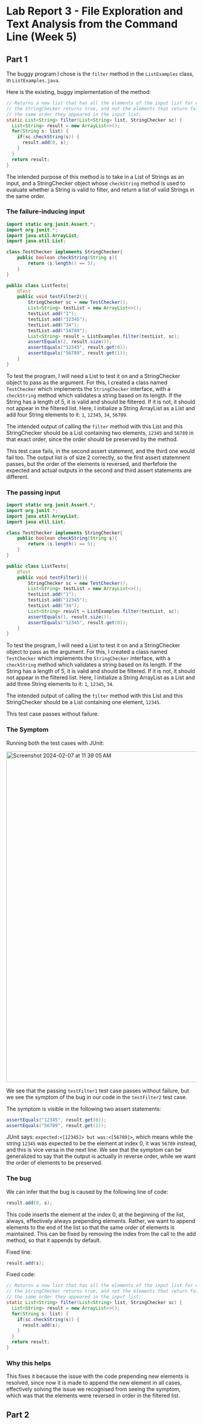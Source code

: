 # Lab Report 3 - File Exploration and Text Analysis from the Command Line (Week 5)

## Part 1

The buggy program I chose is the `filter` method in the `ListExamples` class, in `ListExamples.java`.

Here is the existing, buggy implementation of the method:

```java
// Returns a new list that has all the elements of the input list for which
// the StringChecker returns true, and not the elements that return false, in
// the same order they appeared in the input list;
static List<String> filter(List<String> list, StringChecker sc) {
  List<String> result = new ArrayList<>();
  for(String s: list) {
    if(sc.checkString(s)) {
      result.add(0, s);
    }
  }
  return result;
}
```
The intended purpose of this method is to take in a List of Strings as an input, and a StringChecker object whose `checkString` method is
used to evaluate whether a String is valid to filter, and return a list of valid Strings in the same order.

### The failure-inducing input

```java
import static org.junit.Assert.*;
import org.junit.*;
import java.util.ArrayList;
import java.util.List;

class TestChecker implements StringChecker{
    public boolean checkString(String s){
        return (s.length() == 5);
    }
}

public class ListTests{
    @Test
    public void testFilter2(){
        StringChecker sc = new TestChecker();
        List<String> testList = new ArrayList<>();
        testList.add("1");
        testList.add("12345");
        testList.add("34");
        testList.add("56789");
        List<String> result = ListExamples.filter(testList, sc);
        assertEquals(2, result.size());
        assertEquals("12345", result.get(0));
        assertEquals("56789", result.get(1));
    }
}
```
To test the program, I will need a List to test it on and a StringChecker object to pass as the argument. For this, I created a class named `TestChecker` which implements the `StringChecker`
interface, with a `checkString` method which validates a string based on its length. If the String has a length of 5, it is valid and should be filtered. If it is not, it should not appear in the
filtered list. Here, I initialize a String ArrayList as a List and add four String elements to it: `1`, `12345`, `34`, `56789`.

The intended output of calling the `filter` method with this List and this StringChecker should be a List containing two elements, `12345` and `56789` in that exact order, since the 
order should be preserved by the method.

This test case fails, in the second assert statement, and the third one would fail too. The output list is of size 2 correctly, so the first assert statemnent passes, but the order of the elements is reversed, and therfefore the 
expected and actual outputs in the second and third assert statements are different.

### The passing input

```java
import static org.junit.Assert.*;
import org.junit.*;
import java.util.ArrayList;
import java.util.List;

class TestChecker implements StringChecker{
    public boolean checkString(String s){
        return (s.length() == 5);
    }
}

public class ListTests{
    @Test
    public void testFilter1(){
        StringChecker sc = new TestChecker();
        List<String> testList = new ArrayList<>();
        testList.add("1");
        testList.add("12345");
        testList.add("34");
        List<String> result = ListExamples.filter(testList, sc);
        assertEquals(1, result.size());
        assertEquals("12345", result.get(0));
    }
}
```
To test the program, I will need a List to test it on and a StringChecker object to pass as the argument. For this, I created a class named `TestChecker` which implements the `StringChecker`
interface, with a `checkString` method which validates a string based on its length. If the String has a length of 5, it is valid and should be filtered. If it is not, it should not appear in the
filtered list. Here, I initialize a String ArrayList as a List and add three String elements to it: `1`, `12345`, `34`.

The intended output of calling the `filter` method with this List and this StringChecker should be a List containing one element, `12345`.

This test case passes without failure.

### The Symptom

Running both the test cases with JUnit:

<img width="873" alt="Screenshot 2024-02-07 at 11 39 05 AM" src="https://github.com/flynn5627/cse15l-lab-reports/assets/156235257/87c26af6-7207-48f1-ae9a-fb833feb5aca">

We see that the passing `testFilter1` test case passes without failure, but we see the symptom of the bug in our code in the `testFilter2` test case.

The symptom is visible in the following two assert statements:
```java
assertEquals("12345", result.get(0));
assertEquals("56789", result.get(1));
```
JUnit says: `expected:<[12345]> but was:<[56789]>`, which means while the string `12345` was expected to be the element at index 0, it was `56789` instead, and this is vice versa 
in the next line. We see that the symptom can be generalized to say that the output is actually in reverse order, while we want the order of elements to be preserved.

### The bug

We can infer that the bug is caused by the following line of code:
```java
result.add(0, s);
```

This code inserts the element at the index 0, at the beginning of the list, always, effectively always prepending elements. Rather, we want to append elements to the end of the list
so that the same order of elements is maintained. This can be fixed by removing the index from the call to the add method, so that it appends by default.

Fixed line:
```java
result.add(s);
```

Fixed code:
```java
// Returns a new list that has all the elements of the input list for which
// the StringChecker returns true, and not the elements that return false, in
// the same order they appeared in the input list;
static List<String> filter(List<String> list, StringChecker sc) {
  List<String> result = new ArrayList<>();
  for(String s: list) {
    if(sc.checkString(s)) {
      result.add(s);
    }
  }
  return result;
}
```

### Why this helps

This fixes it because the issue with the code prepending new elements is resolved, since now it is made to append the new element in all cases, effectively solving the issue we 
recognised from seeing the symptom, which was that the elements were reversed in order in the filtered list.


## Part 2
